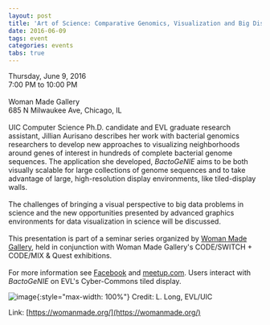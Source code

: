 ```yaml
---
layout: post
title: 'Art of Science: Comparative Genomics, Visualization and Big Displays'
date: 2016-06-09
tags: event
categories: events
tabs: true
---
```


Thursday, June 9, 2016<br>
7:00 PM to 10:00 PM<br><br>
Woman Made Gallery<br>
685 N Milwaukee Ave, Chicago, IL<br><br>
UIC Computer Science Ph.D. candidate and EVL graduate research assistant, Jillian Aurisano describes her work with bacterial genomics researchers to develop new approaches to visualizing neighborhoods around genes of interest in hundreds of complete bacterial genome sequences. The application she developed, <i>BactoGeNIE</i> aims to be both visually scalable for large collections of genome sequences and to take advantage of large, high-resolution display environments, like tiled-display walls.<br><br>
The challenges of bringing a visual perspective to big data problems in science and the new opportunities presented by advanced graphics environments for data visualization in science will be discussed.<br><br>
This presentation is part of a seminar series organized by <a href="https://womanmade.org/">Woman Made Gallery</a>, held in conjunction with Woman Made Gallery's CODE/SWITCH + CODE/MIX & Quest exhibitions.<br><br>
For more information see <a href="https://www.facebook.com/events/141501569586801/">Facebook</a> and <a href="http://www.meetup.com/chicago-science-field-trips-club/events/231332558/">meetup.com</a>.
Users interact with <i>BactoGeNIE</i> on EVL's Cyber-Commons tiled display.

![image](https://www.evl.uic.edu/output/originals/bactogenie_cusm-2.jpg-srcw.jpg){:style="max-width: 100%"}
Credit: L. Long, EVL/UIC


Link: [https://womanmade.org/](https://womanmade.org/)
